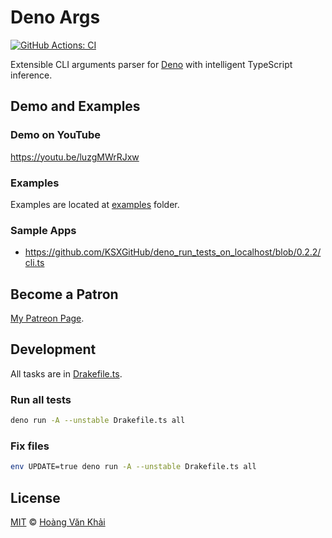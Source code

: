 # Deno Args

[![GitHub Actions: CI](https://github.com/KSXGitHub/deno-args/workflows/CI/badge.svg)](https://github.com/KSXGitHub/deno-args/actions?query=workflow%3ACI)

Extensible CLI arguments parser for [Deno](https://deno.land) with intelligent TypeScript inference.

## Demo and Examples

### Demo on YouTube

https://youtu.be/luzgMWrRJxw

### Examples

Examples are located at [examples](https://git.io/JfX8i) folder.

### Sample Apps

- https://github.com/KSXGitHub/deno_run_tests_on_localhost/blob/0.2.2/cli.ts

## Become a Patron

[My Patreon Page](https://patreon.com/khai96_).

## Development

All tasks are in [Drakefile.ts](https://git.io/JvhVf).

### Run all tests

```sh
deno run -A --unstable Drakefile.ts all
```

### Fix files

```sh
env UPDATE=true deno run -A --unstable Drakefile.ts all
```

## License

[MIT](https://git.io/JvK1f) © [Hoàng Văn Khải](https://github.com/KSXGitHub)
